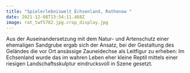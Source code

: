 ```yaml
---
title: "Spielerlebniswelt Echsenland, Rathenow "
date: 2021-12-08T13:54:11.468Z
image: rat_twf5782.jpg.crop_display.jpg
---
```

Aus der Auseinandersetzung mit dem Natur- und Artenschutz einer ehemaligen Sandgrube ergab sich der Ansatz, bei der Gestaltung des Geländes die vor Ort ansässige Zauneidechse als Leitfigur zu erheben: Im Echsenland wurde das im wahren Leben eher kleine Reptil mittels einer riesigen Landschaftsskulptur eindrucksvoll in Szene gesetzt.